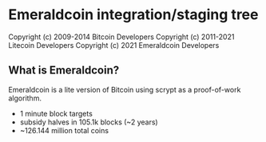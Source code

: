 Emeraldcoin integration/staging tree
================================


Copyright (c) 2009-2014 Bitcoin Developers
Copyright (c) 2011-2021 Litecoin Developers
Copyright (c) 2021 Emeraldcoin Developers

What is Emeraldcoin?
----------------

Emeraldcoin is a lite version of Bitcoin using scrypt as a proof-of-work algorithm.
 - 1 minute block targets
 - subsidy halves in 105.1k blocks (~2 years)
 - ~126.144 million total coins

